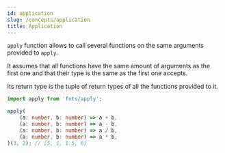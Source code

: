```yaml
---
id: application
slug: /concepts/application
title: Application
---
```


`apply` function allows to call several functions on the same arguments provided to `apply`.

It assumes that all functions have the same amount of arguments as the first one and that their type is the same as the first one accepts.

Its return type is the tuple of return types of all the functions provided to it.

```typescript
import apply from 'fnts/apply';

apply(
    (a: number, b: number) => a + b,
    (a: number, b: number) => a - b,
    (a: number, b: number) => a / b,
    (a: number, b: number) => a * b,
)(3, 2); // [5, 1, 1.5, 6]
```

